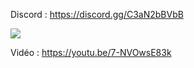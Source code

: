 Discord : https://discord.gg/C3aN2bBVbB

<img src="https://i.imgur.com/SsHZ79i.png">

Vidéo : https://youtu.be/7-NVOwsE83k
